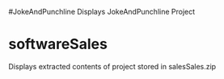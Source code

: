 #JokeAndPunchline
Displays JokeAndPunchline Project
# softwareSales
Displays extracted contents of project stored in salesSales.zip
